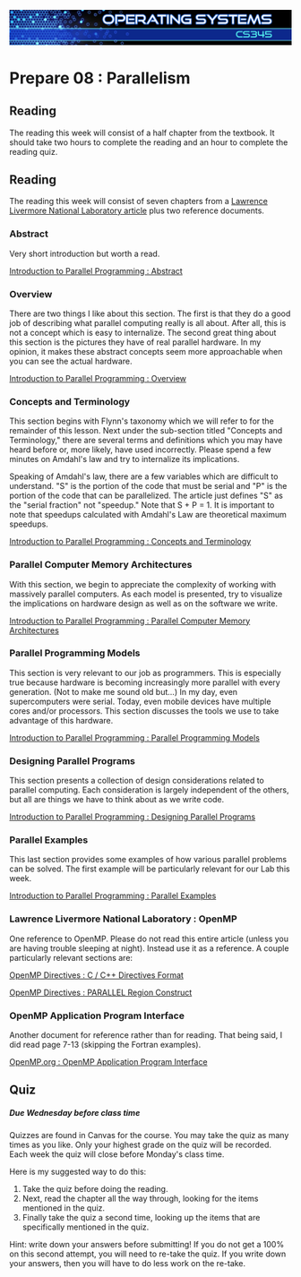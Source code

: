![](../images/banner.jpg)

# Prepare 08 : Parallelism

## Reading

The reading this week will consist of a half chapter from the textbook.  It should take two hours to complete the reading and an hour to complete the reading quiz.

## Reading

The reading this week will consist of seven chapters from a [Lawrence Livermore National Laboratory article](https://computing.llnl.gov/tutorials/parallel_comp/) plus two reference documents.

### Abstract

Very short introduction but worth a read.

[Introduction to Parallel Programming : Abstract](https://computing.llnl.gov/tutorials/parallel_comp/#Abstract)

### Overview

There are two things I like about this section. The first is that they do a good job of describing what parallel computing really is all about. After all, this is not a concept which is easy to internalize. The second great thing about this section is the pictures they have of real parallel hardware. In my opinion, it makes these abstract concepts seem more approachable when you can see the actual hardware.

[Introduction to Parallel Programming : Overview](https://computing.llnl.gov/tutorials/parallel_comp/#Overview)

### Concepts and Terminology

This section begins with Flynn's taxonomy which we will refer to for the remainder of this lesson. Next under the sub-section titled "Concepts and Terminology," there are several terms and definitions which you may have heard before or, more likely, have used incorrectly. Please spend a few minutes on Amdahl's law and try to internalize its implications.

Speaking of Amdahl's law, there are a few variables which are difficult to understand. "S" is the portion of the code that must be serial and "P" is the portion of the code that can be parallelized. The article just defines "S" as the "serial fraction" not "speedup." Note that S + P = 1\. It is important to note that speedups calculated with Amdahl's Law are theoretical maximum speedups.

[Introduction to Parallel Programming : Concepts and Terminology](https://computing.llnl.gov/tutorials/parallel_comp/#Concepts)

### Parallel Computer Memory Architectures

With this section, we begin to appreciate the complexity of working with massively parallel computers. As each model is presented, try to visualize the implications on hardware design as well as on the software we write.

[Introduction to Parallel Programming : Parallel Computer Memory Architectures](https://computing.llnl.gov/tutorials/parallel_comp/#MemoryArch)

### Parallel Programming Models

This section is very relevant to our job as programmers. This is especially true because hardware is becoming increasingly more parallel with every generation. (Not to make me sound old but...) In my day, even supercomputers were serial. Today, even mobile devices have multiple cores and/or processors. This section discusses the tools we use to take advantage of this hardware.

[Introduction to Parallel Programming : Parallel Programming Models](https://computing.llnl.gov/tutorials/parallel_comp/#Models)

### Designing Parallel Programs

This section presents a collection of design considerations related to parallel computing. Each consideration is largely independent of the others, but all are things we have to think about as we write code.

[Introduction to Parallel Programming : Designing Parallel Programs](https://computing.llnl.gov/tutorials/parallel_comp/#Designing)

### Parallel Examples

This last section provides some examples of how various parallel problems can be solved. The first example will be particularly relevant for our Lab this week.

[Introduction to Parallel Programming : Parallel Examples](https://computing.llnl.gov/tutorials/parallel_comp/#Examples)

### Lawrence Livermore National Laboratory : OpenMP

One reference to OpenMP. Please do not read this entire article (unless you are having trouble sleeping at night). Instead use it as a reference. A couple particularly relevant sections are:

[OpenMP Directives : C / C++ Directives Format](https://computing.llnl.gov/tutorials/openMP/#CFormat)

[OpenMP Directives : PARALLEL Region Construct](https://computing.llnl.gov/tutorials/openMP/#ParallelRegion)

### OpenMP Application Program Interface

Another document for reference rather than for reading. That being said, I did read page 7-13 (skipping the Fortran examples).

[OpenMP.org : OpenMP Application Program Interface](http://openmp.org/mp-documents/OpenMP4.0.0.Examples.pdf)

## Quiz

##### Due Wednesday before class time

Quizzes are found in Canvas for the course. You may take the quiz as many times as you like. Only your highest grade on the quiz will be recorded.  Each week the quiz will close before Monday's class time.

Here is my suggested way to do this:

1.  Take the quiz before doing the reading.
2.  Next, read the chapter all the way through, looking for the items mentioned in the quiz.
3.  Finally take the quiz a second time, looking up the items that are specifically mentioned in the quiz.

Hint: write down your answers before submitting! If you do not get a 100% on this second attempt, you will need to re-take the quiz. If you write down your answers, then you will have to do less work on the re-take.
